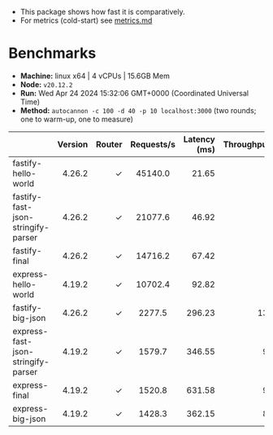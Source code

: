 - This package shows how fast it is comparatively.
- For metrics (cold-start) see [metrics.md](./METRICS.md)

# Benchmarks

* __Machine:__ linux x64 | 4 vCPUs | 15.6GB Mem
* __Node:__ `v20.12.2`
* __Run:__ Wed Apr 24 2024 15:32:06 GMT+0000 (Coordinated Universal Time)
* __Method:__ `autocannon -c 100 -d 40 -p 10 localhost:3000` (two rounds; one to warm-up, one to measure)

|                                    | Version | Router | Requests/s | Latency (ms) | Throughput/Mb |
| :--                                | --:     | --:    | :-:        | --:          | --:           |
| fastify-hello-world                | 4.26.2  | ✓      | 45140.0    | 21.65        | 8.09          |
| fastify-fast-json-stringify-parser | 4.26.2  | ✓      | 21077.6    | 46.92        | 6.21          |
| fastify-final                      | 4.26.2  | ✓      | 14716.2    | 67.42        | 4.34          |
| express-hello-world                | 4.19.2  | ✓      | 10702.4    | 92.82        | 1.91          |
| fastify-big-json                   | 4.26.2  | ✓      | 2277.5     | 296.23       | 134.56        |
| express-fast-json-stringify-parser | 4.19.2  | ✓      | 1579.7     | 346.55       | 93.87         |
| express-final                      | 4.19.2  | ✓      | 1520.8     | 631.58       | 90.36         |
| express-big-json                   | 4.19.2  | ✓      | 1428.3     | 362.15       | 84.91         |
